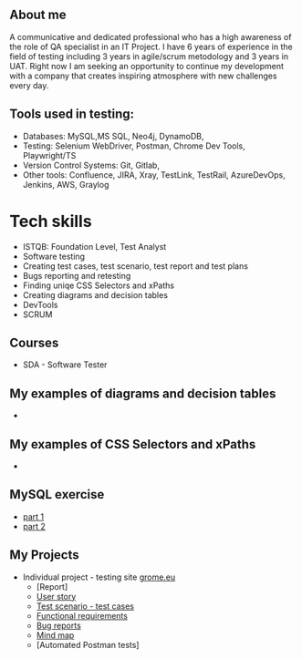 ## About me

A communicative and dedicated professional who has a high awareness of the role of QA specialist in an IT Project. I have 6 years of experience in the field of testing including 3 years in agile/scrum metodology and 3 years in UAT. Right now I am seeking an opportunity to continue my development with a company that creates inspiring atmosphere with new challenges every day.

## Tools used in testing:

* Databases: MySQL,MS SQL, Neo4j, DynamoDB,
* Testing: Selenium WebDriver, Postman, Chrome Dev Tools, Playwright/TS
* Version Control Systems: Git, Gitlab,
* Other tools: Confluence, JIRA, Xray, TestLink, TestRail, AzureDevOps, Jenkins, AWS, Graylog

# Tech skills

  - ISTQB: Foundation Level, Test Analyst 
  - Software testing
  - Creating test cases, test scenario, test report and test plans
  - Bugs reporting and retesting
  - Finding uniqe CSS Selectors and xPaths
  - Creating diagrams and decision tables
  - DevTools
  - SCRUM
  
## Courses 

* SDA - Software Tester

## My examples of diagrams and decision tables
  - 
## My examples of CSS Selectors and xPaths
  - 
## MySQL exercise 
  - [part 1](https://github.com/jmiastkowska/SQL)
  - [part 2](https://github.com/jmiastkowska/zadania-z-sql)

## My Projects

  - Individual project - testing site [grome.eu](https://pl.grome.eu/)
     - [Report]
     - [User story](https://drive.google.com/file/d/1AdN97VOgD-912e2xFLkS4KD_mkI2Ado4/view?usp=sharing)
     - [Test scenario - test cases](https://drive.google.com/file/d/1HzPBOY51j6-K1U1gfZNy2ATSn2mb0Yx3/view?usp=sharing)
     - [Functional requirements](https://drive.google.com/file/d/1QbTARGtTAuzuhvdU48H7lO4cFi8Ao0TL/view?usp=sharing)
     - [Bug reports](https://github.com/jmiastkowska/Portfolio/blob/master/grome%20zgloszenia%20bledow.pdf)
     - [Mind map](https://github.com/jmiastkowska/Portfolio/blob/zalaczniki/grome%20Mind%20Map.pdf)
     - [Automated Postman tests]
